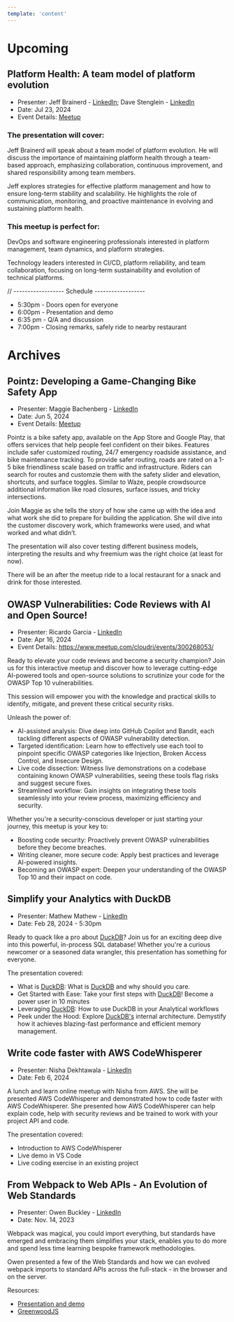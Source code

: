 ```yaml
---
template: 'content'
---
```



# Upcoming

## Platform Health: A team model of platform evolution


* Presenter:  Jeff Brainerd - [LinkedIn](https://www.linkedin.com/in/jeff-brainerd/); Dave Stenglein - [LinkedIn](https://www.linkedin.com/in/davidstenglein/)
* Date:   Jul 23, 2024
* Event Details:  [Meetup](https://www.meetup.com/cloudri/events/301495606/)


### The presentation will cover:

Jeff Brainerd will speak about a team model of platform evolution. He will discuss the importance of maintaining platform health through a team-based approach, emphasizing collaboration, continuous improvement, and shared responsibility among team members. 

Jeff explores strategies for effective platform management and how to ensure long-term stability and scalability. He highlights the role of communication, monitoring, and proactive maintenance in evolving and sustaining platform health.


### This meetup is perfect for:
DevOps and software engineering professionals interested in platform management, team dynamics, and platform strategies.  

Technology leaders interested in CI/CD, platform reliability, and team collaboration, focusing on long-term sustainability and evolution of technical platforms.


// ------------------ Schedule ------------------

* 5:30pm - Doors open for everyone
* 6:00pm - Presentation and demo
* 6:35 pm - Q/A and discussion
* 7:00pm - Closing remarks, safely ride to nearby restaurant 



# Archives

## Pointz: Developing a Game-Changing Bike Safety App

* Presenter:   Maggie Bachenberg - [LinkedIn](https://www.linkedin.com/in/maggiebachenberg/)
* Date:   Jun 5, 2024
* Event Details: [Meetup](https://www.meetup.com/cloudri/events/301185076/)

Pointz is a bike safety app, available on the App Store and Google Play, that offers services that help people feel confident on their bikes. Features include safer customized routing, 24/7 emergency roadside assistance, and bike maintenance tracking. To provide safer routing, roads are rated on a 1-5 bike friendliness scale based on traffic and infrastructure. Riders can search for routes and customzie them with the safety slider and elevation, shortcuts, and surface toggles. Similar to Waze, people crowdsource additional information like road closures, surface issues, and tricky intersections. 

Join Maggie as she tells the story of how she came up with the idea and what work she did to prepare for building the application.  She will dive into the customer discovery work, which frameworks were used, and what worked and what didn’t.  

The presentation will also cover testing different business models, interpreting the results and why freemium was the right choice (at least for now).

There will be an after the meetup ride to a local restaurant for a snack and drink for those interested.


## OWASP Vulnerabilities: Code Reviews with AI and Open Source!

* Presenter:  Ricardo Garcia - [LinkedIn](https://www.linkedin.com/in/ricardo-garcia-quiroz/)
* Date:   Apr 16, 2024
* Event Details: https://www.meetup.com/cloudri/events/300268053/


Ready to elevate your code reviews and become a security champion? Join us for this interactive meetup and discover how to leverage cutting-edge AI-powered tools and open-source solutions to scrutinize your code for the OWASP Top 10 vulnerabilities. 

This session will empower you with the knowledge and practical skills to identify, mitigate, and prevent these critical security risks.

Unleash the power of:

* AI-assisted analysis: Dive deep into GitHub Copilot and Bandit, each tackling different aspects of OWASP vulnerability detection.
* Targeted identification: Learn how to effectively use each tool to pinpoint specific OWASP categories like Injection, Broken Access Control, and Insecure Design.
* Live code dissection: Witness live demonstrations on a codebase containing known OWASP vulnerabilities, seeing these tools flag risks and suggest secure fixes.
* Streamlined workflow: Gain insights on integrating these tools seamlessly into your review process, maximizing efficiency and security.

Whether you're a security-conscious developer or just starting your journey, this meetup is your key to:

* Boosting code security: Proactively prevent OWASP vulnerabilities before they become breaches.
* Writing cleaner, more secure code: Apply best practices and leverage AI-powered insights.
* Becoming an OWASP expert: Deepen your understanding of the OWASP Top 10 and their impact on code.


## Simplify your Analytics with DuckDB

* Presenter:  Mathew Mathew - [LinkedIn](https://www.linkedin.com/in/mathewma/)
* Date:   Feb 28, 2024 - 5:30pm

Ready to quack like a pro about [DuckDB](https://duckdb.org/)? Join us for an exciting deep dive into this powerful, in-process SQL database! Whether you're a curious newcomer or a seasoned data wrangler, this presentation has something for everyone.

The presentation covered:

* What is [DuckDB](https://duckdb.org/): What is [DuckDB](https://duckdb.org/) and why should you care.
* Get Started with Ease: Take your first steps with [DuckDB](https://duckdb.org/)! Become a power user in 10 minutes
* Leveraging [DuckDB](https://duckdb.org/): How to use DuckDB in your Analytical workflows
* Peek under the Hood: Explore [DuckDB's](https://duckdb.org/) internal architecture. Demystify how it achieves blazing-fast performance and efficient memory management.



## Write code faster with AWS CodeWhisperer

* Presenter:  Nisha Dekhtawala - [LinkedIn](https://www.linkedin.com/in/ndekhtawala/)
* Date:   Feb 6, 2024

A lunch and learn online meetup with Nisha from AWS. She will be presented AWS CodeWhisperer and demonstrated how to code faster with AWS CodeWhisperer. She presented how AWS CodeWhisperer can help explain code, help with security reviews and be trained to work with your project API and code.

The presentation covered:
* Introduction to AWS CodeWhisperer
* Live demo in VS Code
* Live coding exercise in an existing project


## From Webpack to Web APIs - An Evolution of Web Standards

* Presenter:  Owen Buckley - [LinkedIn](https://www.linkedin.com/in/owen-buckley-91393447/)
* Date:   Nov. 14, 2023

Webpack was magical, you could import everything, but standards have emerged and embracing them simplifies your stack, enables you to do more and spend less time learning bespoke framework methodologies.

Owen presented a few of the Web Standards and how we can evolved webpack imports to standard APIs across the full-stack - in the browser and on the server.

Resources:

* [Presentation and demo](https://github.com/thescientist13/from-webpack-to-web-apis)
* [GreenwoodJS](https://www.greenwoodjs.io/)